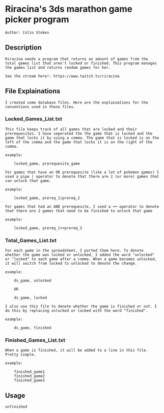 # Riracina's 3ds marathon game picker program

    Author: Colin Stokes

## Description

    Riracina needs a program that returns an amount of games from the total games list that aren't locked or finished. This program manages the games list and returns random games for her.

    See the stream here!: https://www.twitch.tv/riracina

## File Explainations

    I created some database files. Here are the explainations for the conventions used in these files.

### Locked_Games_List.txt

    This file keeps track of all games that are locked and their prerequesites. I have seperated the the game that is locked and the game that locks it by using a comma. The game that is locked is on the left of the comma and the game that locks it is on the right of the comma.

    example: 

        locked_game, prerequesite_game
    
    For games that have an OR prerequesite (like a lot of pokemon games) I used a pipe | operator to denote that there are 2 (or more) games that can unlock that game.

    example:

        locked_game, prereq_1|prereq_2
    
    For games that had an AND prerequesite, I used a ++ operator to denote that there are 2 games that need to be finished to unlock that game

    example:

        locked_game, prereq_1++prereq_2

### Total_Games_List.txt

    For each game in the spreadsheet, I ported them here. To denote whether the game was locked or unlocked, I added the word "unlocked" or "locked" to each game after a comma. When a game becomes unlocked, it will switch from locked to unlocked to denote the change. 

    example:

        ds_game, unlocked

        OR

        ds_game, locked

    I also use this file to denote whether the game is finished or not. I do this by replacing unlocked or locked with the word "finished".

    example:

        ds_game, finished

### Finished_Games_List.txt

    When a game is finished, it will be added to a line in this file. Pretty simple.

    example:

        finished_game1
        finished_game2
        finished_game3

## Usage

    unfinished 
